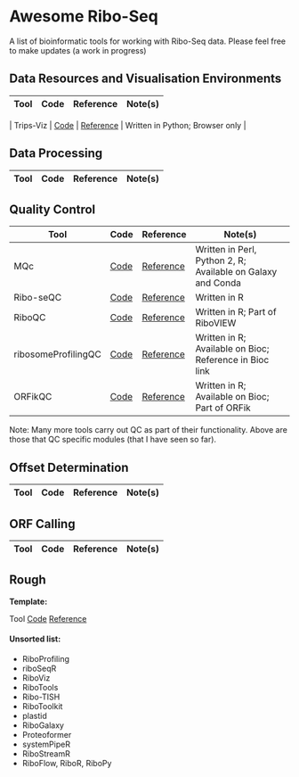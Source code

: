 # Awesome Ribo-Seq
A list of bioinformatic tools for working with Ribo-Seq data. Please feel free to make updates 
(a work in progress)



## Data Resources and Visualisation Environments 
| Tool                  | Code                                                  | Reference                                                 | Note(s)                                                       |
| -------------         | -------------                                         | -------------                                             | -------------                                                 |

| Trips-Viz             |  [Code](https://github.com/riboseqorg/Trips-Viz)      |  [Reference](https://pubmed.ncbi.nlm.nih.gov/33950201/)   | Written in Python; Browser only                               |


## Data Processing 
| Tool                  | Code                                                  | Reference                                                 | Note(s)                                                       |
| -------------         | -------------                                         | -------------                                             | -------------                                                 |


## Quality Control

| Tool                  | Code                                                  | Reference                                                 | Note(s)                                                       |
| -------------         | -------------                                         | -------------                                             | -------------                                                 |
| MQc                   |  [Code](https://github.com/Biobix/mQC)                |  [Reference](https://doi.org/10.1016/j.cmpb.2018.10.018)  | Written in Perl, Python 2, R; Available on Galaxy and Conda   |
| Ribo-seQC             |  [Code](https://github.com/ohlerlab/RiboseQC)         |  [Reference](https://doi.org/10.1101/601468)              | Written in R                                                  |
| RiboQC                |  [Code](https://github.com/carinelegrand/RiboVIEW)    |  [Reference](10.1093/nar/gkz1074)                         | Written in R; Part of RiboVIEW                                |
| ribosomeProfilingQC   |  [Code](https://rdrr.io/bioc/ribosomeProfilingQC/)    |  [Reference](10.18129/B9.bioc.ribosomeProfilingQC)        | Written in R; Available on Bioc; Reference in Bioc link       |
| ORFikQC               |  [Code](https://github.com/Roleren/ORFik)             |  [Reference](10.1186/s12859-021-04254-w)                  | Written in R; Available on Bioc; Part of ORFik                |

Note: Many more tools carry out QC as part of their functionality. Above are those that QC specific modules (that I have seen so far). 

## Offset Determination
| Tool                  | Code                                                  | Reference                                                 | Note(s)                                                       |
| -------------         | -------------                                         | -------------                                             | -------------                                                 |


## ORF Calling
| Tool                  | Code                                                  | Reference                                                 | Note(s)                                                       |
| -------------         | -------------                                         | -------------                                             | -------------                                                 |




## Rough 

**Template:**

Tool   [Code]()  [Reference]()

#### Unsorted list:
- RiboProfiling
- riboSeqR
- RiboViz
- RiboTools
- Ribo-TISH
- RiboToolkit
- plastid 
- RiboGalaxy
- Proteoformer
- systemPipeR
- RiboStreamR
- RiboFlow, RiboR, RiboPy 
